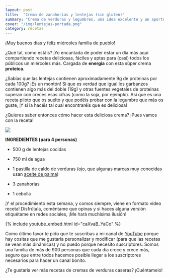 ```yaml
---
layout: post
title:  "Crema de zanahorias y lentejas (sin gluten)"
summary: "Crema de verduras y legumbres, una idea excelente y un aporte protéico interesante"
cover: "/img/lentejas-portada.png"
category: recetas
---
```



¡Muy buenos días y feliz miércoles familia de pueblo!


¿Qué tal, como estáis? ¡Yo encantada de poder estar un día más aquí compartiendo recetas deliciosas, fáciles y aptas para (casi) todos los públicos un miércoles más. Cargada de **energía** con esta súper crema **proteica**.



¿Sabías que las lentejas contienen aproximadamente 9g de proteinas por cada 100g? ¡Es un montón! Si que es verdad que igual los garbanzos contienen algo más del doble (19g) y otras fuentes vegetales de proteinas superan con creces esas cifras (como la soja, por ejemplo). Así que es una receta piloto que os suelto y que podéis probar con la legumbre que más os guste, ¡Y si la hacéis tal cual encontraréis que es deliciosa!




¿Quieres saber entonces cómo hacer esta deliciosa crema? ¡Pues vamos con la receta!




![](/img/cremalentejas.png)






**INGREDIENTES (para 4 personas)**




- 500 g de lentejas cocidas


- 750 ml de agua



- 1 pastilla de caldo de verduras (ojo, que algunas marcas muy conocidas usan [aceite de palma](https://pacma.es/el-aceite-de-palma-esta-acabando-con-la-selva-tropical-y-miles-de-animales/))



- 3 zanahorias


- 1 cebolla





¡Y el procedimiento esta semana, y comos siempre, viene en formato vídeo receta! Disfrútala, coméntame que opinas y si haces alguna versión etiquétame en redes sociales, ¡Me hará muchísima ilusión!






{% include youtube_embed.html id="caXvaB_YaCo" %}







Como último favor te pido que te suscribas a mi canal de [YouTube](https://www.youtube.com/channel/UCpwpKnkPezvXFnVyzCWadIQ) porque hay cositas que me gustaría personalizar y modificar (para que las recetas se vean más dinámicas) y no puedo porque necesito suscriptores. Somos una familia de más de 900 personas que cada día crece y crece más, seguro que entre todos hacemos posible llegar a los suscriptores necesarios para hacer un canal bonito.




¿Te gustaría ver más recetas de cremas de verduras caseras? ¡Cuéntamelo!
